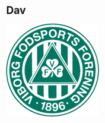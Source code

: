 <h1> Dav </h1>

<a href="https://www.youtube.com/watch?v=dQw4w9WgXcQ&ab_channel=RickAstley" target="_blank" rel="noopener noreferrer" style="margin-left: auto; margin-right: auto">
  <img src="vff.png" width=250px/>
</a>

<!--
**Blach15/Blach15** is a ✨ _special_ ✨ repository because its `README.md` (this file) appears on your GitHub profile.
